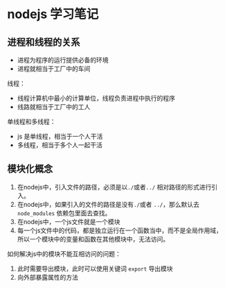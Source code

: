 # nodejs 学习笔记

## 进程和线程的关系

- 进程为程序的运行提供必备的环境
- 进程就相当于工厂中的车间

线程：

- 线程计算机中最小的计算单位，线程负责进程中执行的程序
- 线路就相当于工厂中的工人

单线程和多线程：

- js 是单线程，相当于一个人干活
- 多线程，相当于多个人一起干活


## 模块化概念

1. 在nodejs中，引入文件的路径，必须是以`./`或者`../` 相对路径的形式进行引入。
2. 在nodejs中，如果引入的文件的路径是没有`./`或者 `../`，那么默认去`node_modules` 依赖包里面去查找。
3. 在nodejs中，一个js文件就是一个模块
4. 每一个js文件中的代码，都是独立运行在一个函数当中，而不是全局作用域，所以一个模块中的变量和函数在其他模块中，无法访问。


如何解决js中的模块不能互相访问的问题：

1. 此时需要导出模块，此时可以使用关键词 `export` 导出模块
2. 向外部暴露属性的方法

